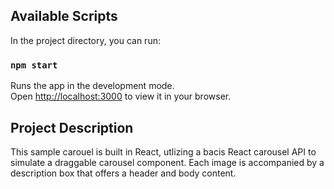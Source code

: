 ## Available Scripts

In the project directory, you can run:

### `npm start`

Runs the app in the development mode.\
Open [http://localhost:3000](http://localhost:3000) to view it in your browser.

## Project Description

This sample carouel is built in React, utlizing a bacis React carousel API to simulate a draggable carousel component.
Each image is accompanied by a description box that offers a header and body content.